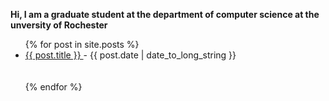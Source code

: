 <b>Hi, I am a graduate student at the department of computer science at the unversity of Rochester</b>
<ul>
  {% for post in site.posts %}
    <li>
      <a href="{{ post.url }}">
        {{ post.title }}
      </a>
      - <time datetime="{{ post.date | date: "%Y-%m-%d" }}">{{ post.date | date_to_long_string }}</time>
    </li>
    <br />
    <br />
  {% endfor %}
</ul>
